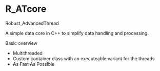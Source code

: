# R_ATcore

Robust_AdvancedThread

A simple data core in C++ to simplify data handling and processing.

Basic overview
 - Multithreaded
 - Custom container class with an executeable variant for the threads
 - As Fast As Possible
